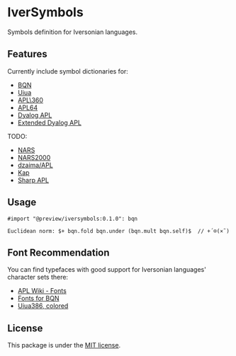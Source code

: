 
# IverSymbols

Symbols definition for Iversonian languages.


## Features

Currently include symbol dictionaries for:
- [BQN](https://mlochbaum.github.io/BQN/index.html)
- [Uiua](https://www.uiua.org/)
- [APL\360](https://aplwiki.com/wiki/APL%5C360)
- [APL64](https://aplwiki.com/wiki/APL64)
- [Dyalog APL](https://aplwiki.com/wiki/Dyalog_APL)
- [Extended Dyalog APL](https://aplwiki.com/wiki/Extended_Dyalog_APL)

TODO:
- [NARS](https://aplwiki.com/wiki/NARS)
- [NARS2000](https://aplwiki.com/wiki/NARS2000)
- [dzaima/APL](https://aplwiki.com/wiki/Dzaima/APL)
- [Kap](https://aplwiki.com/wiki/Kap)
- [Sharp APL](https://aplwiki.com/wiki/SHARP_APL)


## Usage

```typst
#import "@preview/iversymbols:0.1.0": bqn

Euclidean norm: $+ bqn.fold bqn.under (bqn.mult bqn.self)$  // +´⌾(×˜)
```


## Font Recommendation

You can find typefaces with good support for Iversonian languages' character sets there:
- [APL Wiki - Fonts](https://aplwiki.com/wiki/Fonts)
- [Fonts for BQN](https://mlochbaum.github.io/BQN/fonts.html)
- [Uiua386, colored](https://github.com/jonathanperret/uiua386color)


## License

This package is under the [MIT license](LICENSE).



